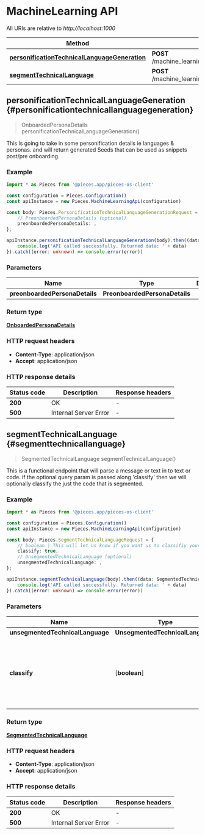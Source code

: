 # MachineLearning API

All URIs are relative to *http://localhost:1000*

Method | HTTP request | Description
------------- | ------------- | -------------
[**personificationTechnicalLanguageGeneration**](MachineLearningApi#personificationtechnicallanguagegeneration) | **POST** /machine_learning/text/technical_language/generators/personification | /machine_learning/text/technical_language/generators/personification [GET]
[**segmentTechnicalLanguage**](MachineLearningApi#segmenttechnicallanguage) | **POST** /machine_learning/text/technical_language/parsers/segmentation | /machine_learning/text/technical_language/parsers/segmentation [POST]


## **personificationTechnicalLanguageGeneration** {#personificationtechnicallanguagegeneration}
> OnboardedPersonaDetails personificationTechnicalLanguageGeneration()

This is going to take in some personification details ie languages & personas.  and will return generated Seeds that can be used as snippets post/pre onboarding.

### Example

```typescript
import * as Pieces from '@pieces.app/pieces-os-client'

const configuration = Pieces.Configuration()
const apiInstance = new Pieces.MachineLearningApi(configuration)

const body: Pieces.PersonificationTechnicalLanguageGenerationRequest = {
    // PreonboardedPersonaDetails (optional)
    preonboardedPersonaDetails: ,
};

apiInstance.personificationTechnicalLanguageGeneration(body).then((data: OnboardedPersonaDetails) => {
    console.log('API called successfully. Returned data: ' + data)
}).catch((error: unknown) => console.error(error))
```

### Parameters

Name | Type | Description  | Notes
------------- | ------------- | ------------- | -------------
 **preonboardedPersonaDetails** | **PreonboardedPersonaDetails**|  |


### Return type

[**OnboardedPersonaDetails**](../models/OnboardedPersonaDetails)

### HTTP request headers

- **Content-Type**: application/json
- **Accept**: application/json


### HTTP response details
| Status code | Description | Response headers
|-------------|-------------|------------------
**200** | OK |  -  |
**500** | Internal Server Error |  -  |

## **segmentTechnicalLanguage** {#segmenttechnicallanguage}
> SegmentedTechnicalLanguage segmentTechnicalLanguage()

This is a functional endpoint that will parse a message or text in to text or code.  if the optional query param is passed along \'classify\' then we will optionally classify the just the code that is segmented.

### Example

```typescript
import * as Pieces from '@pieces.app/pieces-os-client'

const configuration = Pieces.Configuration()
const apiInstance = new Pieces.MachineLearningApi(configuration)

const body: Pieces.SegmentTechnicalLanguageRequest = {
    // boolean | This will let us know if you want us to classifiy your code, this is default to false. (optional)
    classify: true,
    // UnsegmentedTechnicalLanguage (optional)
    unsegmentedTechnicalLanguage: ,
};

apiInstance.segmentTechnicalLanguage(body).then((data: SegmentedTechnicalLanguage) => {
    console.log('API called successfully. Returned data: ' + data)
}).catch((error: unknown) => console.error(error))
```

### Parameters

Name | Type | Description  | Notes
------------- | ------------- | ------------- | -------------
 **unsegmentedTechnicalLanguage** | **UnsegmentedTechnicalLanguage**|  |
 **classify** | [**boolean**] | This will let us know if you want us to classifiy your code, this is default to false. | (optional) defaults to undefined


### Return type

[**SegmentedTechnicalLanguage**](../models/SegmentedTechnicalLanguage)

### HTTP request headers

- **Content-Type**: application/json
- **Accept**: application/json


### HTTP response details
| Status code | Description | Response headers
|-------------|-------------|------------------
**200** | OK |  -  |
**500** | Internal Server Error |  -  |


